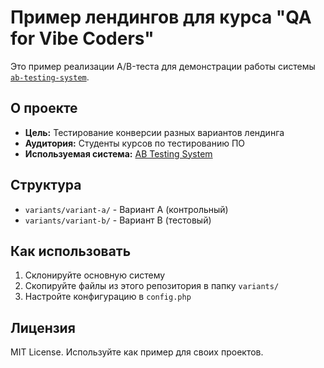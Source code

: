 # Пример лендингов для курса "QA for Vibe Coders"

Это пример реализации A/B-теста для демонстрации работы системы [`ab-testing-system`](https://github.com/yourname/ab-testing-system).

## О проекте
- **Цель:** Тестирование конверсии разных вариантов лендинга
- **Аудитория:** Студенты курсов по тестированию ПО
- **Используемая система:** [AB Testing System](https://github.com/yourname/ab-testing-system)

## Структура
- `variants/variant-a/` - Вариант A (контрольный)
- `variants/variant-b/` - Вариант B (тестовый)

## Как использовать
1. Склонируйте основную систему
2. Скопируйте файлы из этого репозитория в папку `variants/`
3. Настройте конфигурацию в `config.php`

## Лицензия
MIT License. Используйте как пример для своих проектов.

